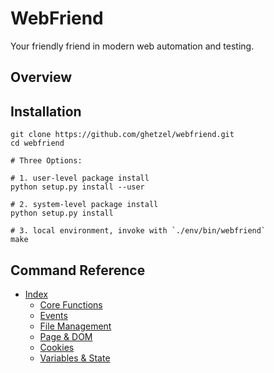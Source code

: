# WebFriend

Your friendly friend in modern web automation and testing.

## Overview

## Installation

```
git clone https://github.com/ghetzel/webfriend.git
cd webfriend

# Three Options:

# 1. user-level package install
python setup.py install --user

# 2. system-level package install
python setup.py install

# 3. local environment, invoke with `./env/bin/webfriend`
make
```

## Command Reference

* [Index](https://htmlpreview.github.io/?https://raw.githubusercontent.com/ghetzel/webfriend/master/docs/commands/index.html)
    - [Core Functions](https://htmlpreview.github.io/?https://raw.githubusercontent.com/ghetzel/webfriend/master/docs/commands/core.m.html)
    - [Events](https://htmlpreview.github.io/?https://raw.githubusercontent.com/ghetzel/webfriend/master/docs/commands/events.m.html)
    - [File Management](https://htmlpreview.github.io/?https://raw.githubusercontent.com/ghetzel/webfriend/master/docs/commands/file.m.html)
    - [Page & DOM](https://htmlpreview.github.io/?https://raw.githubusercontent.com/ghetzel/webfriend/master/docs/commands/page.m.html)
    - [Cookies](https://htmlpreview.github.io/?https://raw.githubusercontent.com/ghetzel/webfriend/master/docs/commands/cookies.m.html)
    - [Variables & State](https://htmlpreview.github.io/?https://raw.githubusercontent.com/ghetzel/webfriend/master/docs/commands/state.m.html)
